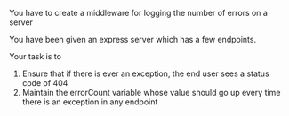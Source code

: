 You have to create a middleware for logging the number of errors on a server

You have been given an express server which has a few endpoints.

Your task is to
1. Ensure that if there is ever an exception, the end user sees a status code of 404
2. Maintain the errorCount variable whose value should go up every time there is an exception in any endpoint